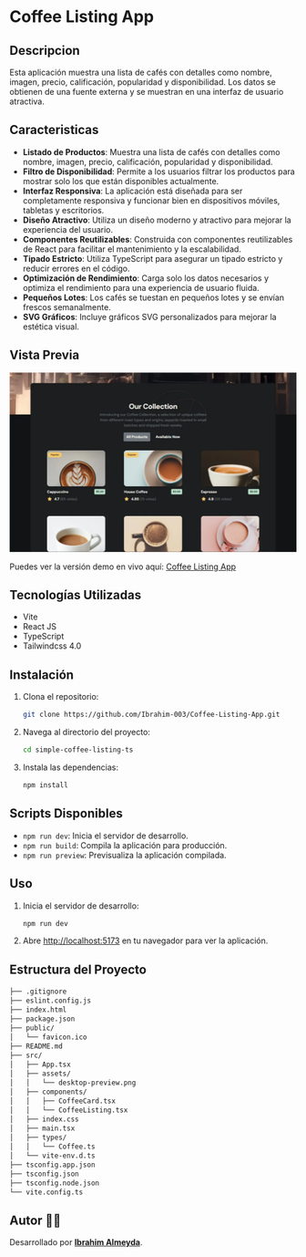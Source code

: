 # Coffee Listing App

## Descripcion
Esta aplicación muestra una lista de cafés con detalles como nombre, imagen, precio, calificación, popularidad y disponibilidad. Los datos se obtienen de una fuente externa y se muestran en una interfaz de usuario atractiva.

## Caracteristicas
- **Listado de Productos**: Muestra una lista de cafés con detalles como nombre, imagen, precio, calificación, popularidad y disponibilidad.
- **Filtro de Disponibilidad**: Permite a los usuarios filtrar los productos para mostrar solo los que están disponibles actualmente.
- **Interfaz Responsiva**: La aplicación está diseñada para ser completamente responsiva y funcionar bien en dispositivos móviles, tabletas y escritorios.
- **Diseño Atractivo**: Utiliza un diseño moderno y atractivo para mejorar la experiencia del usuario.
- **Componentes Reutilizables**: Construida con componentes reutilizables de React para facilitar el mantenimiento y la escalabilidad.
- **Tipado Estricto**: Utiliza TypeScript para asegurar un tipado estricto y reducir errores en el código.
- **Optimización de Rendimiento**: Carga solo los datos necesarios y optimiza el rendimiento para una experiencia de usuario fluida.
- **Pequeños Lotes**: Los cafés se tuestan en pequeños lotes y se envían frescos semanalmente.
- **SVG Gráficos**: Incluye gráficos SVG personalizados para mejorar la estética visual.


## Vista Previa
![Captura del Proyecto](./src/assets/images/desktop-preview.webp)

Puedes ver la versión demo en vivo aquí: [Coffee Listing App](https://coffee-listing-app-psi.vercel.app/)


## Tecnologías Utilizadas
- Vite
- React JS
- TypeScript
- Tailwindcss 4.0


## Instalación
1. Clona el repositorio:
    ```sh
    git clone https://github.com/Ibrahim-003/Coffee-Listing-App.git
    ```
2. Navega al directorio del proyecto:
    ```sh
    cd simple-coffee-listing-ts
    ```
3. Instala las dependencias:
    ```sh
    npm install
    ```


## Scripts Disponibles
- `npm run dev`: Inicia el servidor de desarrollo.
- `npm run build`: Compila la aplicación para producción.
- `npm run preview`: Previsualiza la aplicación compilada.


## Uso
1. Inicia el servidor de desarrollo:
    ```sh
    npm run dev
    ```
2. Abre [http://localhost:5173](http://localhost:5173) en tu navegador para ver la aplicación.


## Estructura del Proyecto

```simple-coffee-listing-ts/
├── .gitignore
├── eslint.config.js
├── index.html
├── package.json
├── public/
│   └── favicon.ico
├── README.md
├── src/
│   ├── App.tsx
│   ├── assets/
│   │   └── desktop-preview.png
│   ├── components/
│   │   ├── CoffeeCard.tsx
│   │   └── CoffeeListing.tsx
│   ├── index.css
│   ├── main.tsx
│   ├── types/
│   │   └── Coffee.ts
│   └── vite-env.d.ts
├── tsconfig.app.json
├── tsconfig.json
├── tsconfig.node.json
└── vite.config.ts
```

## Autor 👨‍💻
Desarrollado por **[Ibrahim Almeyda](https://github.com/Ibrahim-003)**.
